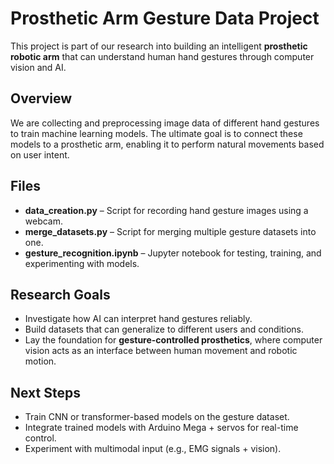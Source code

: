 # Prosthetic Arm Gesture Data Project

This project is part of our research into building an intelligent **prosthetic robotic arm** that can understand human hand gestures through computer vision and AI.

## Overview
We are collecting and preprocessing image data of different hand gestures to train machine learning models. The ultimate goal is to connect these models to a prosthetic arm, enabling it to perform natural movements based on user intent.

## Files
- **data_creation.py** – Script for recording hand gesture images using a webcam.
- **merge_datasets.py** – Script for merging multiple gesture datasets into one.
- **gesture_recognition.ipynb** – Jupyter notebook for testing, training, and experimenting with models.

## Research Goals
- Investigate how AI can interpret hand gestures reliably.
- Build datasets that can generalize to different users and conditions.
- Lay the foundation for **gesture-controlled prosthetics**, where computer vision acts as an interface between human movement and robotic motion.

## Next Steps
- Train CNN or transformer-based models on the gesture dataset.
- Integrate trained models with Arduino Mega + servos for real-time control.
- Experiment with multimodal input (e.g., EMG signals + vision).
